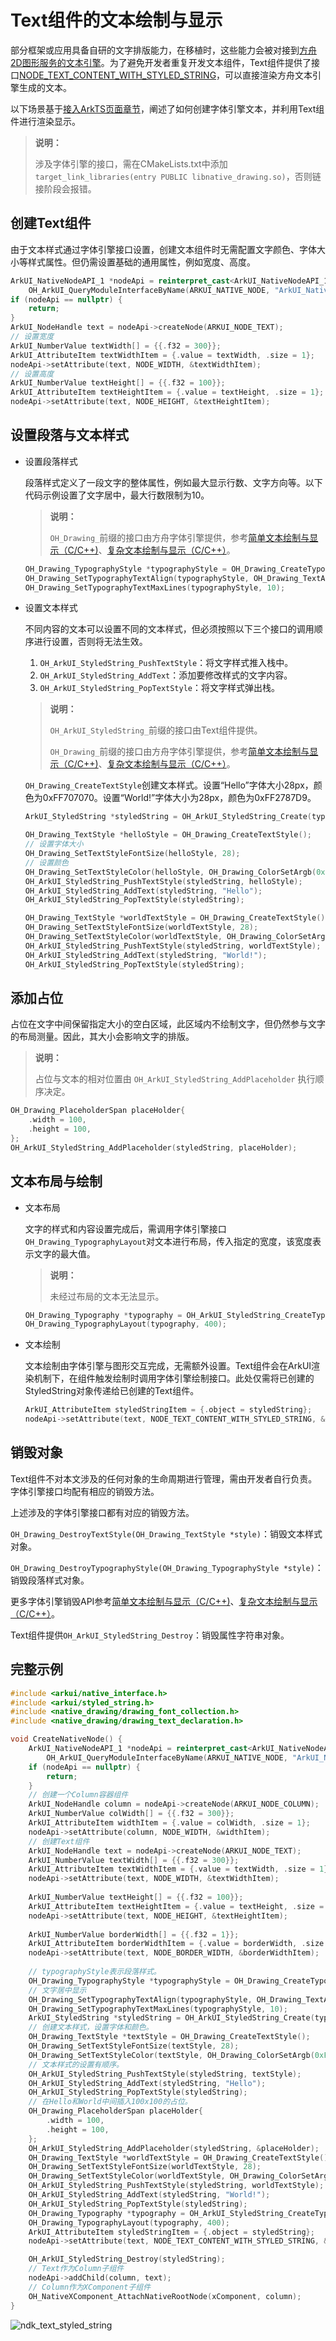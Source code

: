 # Text组件的文本绘制与显示
部分框架或应用具备自研的文字排版能力，在移植时，这些能力会被对接到[方舟2D图形服务的文本引擎](../graphics/complex-text-c.md)。为了避免开发者重复开发文本组件，Text组件提供了接口[NODE_TEXT_CONTENT_WITH_STYLED_STRING](../../application-dev/reference/apis-arkui/_ark_u_i___native_module.md)，可以直接渲染方舟文本引擎生成的文本。

以下场景基于[接入ArkTS页面章节](../ui/ndk-access-the-arkts-page.md)，阐述了如何创建字体引擎文本，并利用Text组件进行渲染显示。

> **说明：**
>
> 涉及字体引擎的接口，需在CMakeLists.txt中添加`target_link_libraries(entry PUBLIC libnative_drawing.so)`，否则链接阶段会报错。

## 创建Text组件

由于文本样式通过字体引擎接口设置，创建文本组件时无需配置文字颜色、字体大小等样式属性。但仍需设置基础的通用属性，例如宽度、高度。
```c++
ArkUI_NativeNodeAPI_1 *nodeApi = reinterpret_cast<ArkUI_NativeNodeAPI_1 *>(
    OH_ArkUI_QueryModuleInterfaceByName(ARKUI_NATIVE_NODE, "ArkUI_NativeNodeAPI_1"));
if (nodeApi == nullptr) {
    return;
}
ArkUI_NodeHandle text = nodeApi->createNode(ARKUI_NODE_TEXT);
// 设置宽度
ArkUI_NumberValue textWidth[] = {{.f32 = 300}};
ArkUI_AttributeItem textWidthItem = {.value = textWidth, .size = 1};
nodeApi->setAttribute(text, NODE_WIDTH, &textWidthItem);
// 设置高度
ArkUI_NumberValue textHeight[] = {{.f32 = 100}};
ArkUI_AttributeItem textHeightItem = {.value = textHeight, .size = 1};
nodeApi->setAttribute(text, NODE_HEIGHT, &textHeightItem);
```
## 设置段落与文本样式

- 设置段落样式

    段落样式定义了一段文字的整体属性，例如最大显示行数、文字方向等。以下代码示例设置了文字居中，最大行数限制为10。
    
    > **说明：**
    > 
    > `OH_Drawing_`前缀的接口由方舟字体引擎提供，参考[简单文本绘制与显示（C/C++)](../graphics/simple-text-c.md)、[复杂文本绘制与显示（C/C++）](../graphics/complex-text-c.md)。
    ```c++
    OH_Drawing_TypographyStyle *typographyStyle = OH_Drawing_CreateTypographyStyle();
    OH_Drawing_SetTypographyTextAlign(typographyStyle, OH_Drawing_TextAlign::TEXT_ALIGN_CENTER);
    OH_Drawing_SetTypographyTextMaxLines(typographyStyle, 10);
    ```
- 设置文本样式

    不同内容的文本可以设置不同的文本样式，但必须按照以下三个接口的调用顺序进行设置，否则将无法生效。

    1. `OH_ArkUI_StyledString_PushTextStyle`：将文字样式推入栈中。
    2. `OH_ArkUI_StyledString_AddText`：添加要修改样式的文字内容。
    3. `OH_ArkUI_StyledString_PopTextStyle`：将文字样式弹出栈。

    > **说明：**
    > 
    > `OH_ArkUI_StyledString_`前缀的接口由Text组件提供。
    >
    > `OH_Drawing_`前缀的接口由方舟字体引擎提供，参考[简单文本绘制与显示（C/C++)](../graphics/simple-text-c.md)、[复杂文本绘制与显示（C/C++）](../graphics/complex-text-c.md)。

    `OH_Drawing_CreateTextStyle`创建文本样式。设置“Hello”字体大小28px，颜色为0xFF707070。设置“World!”字体大小为28px，颜色为0xFF2787D9。
    ```c++
    ArkUI_StyledString *styledString = OH_ArkUI_StyledString_Create(typographyStyle,OH_Drawing_CreateFontCollection());

    OH_Drawing_TextStyle *helloStyle = OH_Drawing_CreateTextStyle();
    // 设置字体大小
    OH_Drawing_SetTextStyleFontSize(helloStyle, 28);
    // 设置颜色
    OH_Drawing_SetTextStyleColor(helloStyle, OH_Drawing_ColorSetArgb(0xFF, 0x70, 0x70, 0x70));
    OH_ArkUI_StyledString_PushTextStyle(styledString, helloStyle);
    OH_ArkUI_StyledString_AddText(styledString, "Hello");
    OH_ArkUI_StyledString_PopTextStyle(styledString);

    OH_Drawing_TextStyle *worldTextStyle = OH_Drawing_CreateTextStyle();
    OH_Drawing_SetTextStyleFontSize(worldTextStyle, 28);
    OH_Drawing_SetTextStyleColor(worldTextStyle, OH_Drawing_ColorSetArgb(0xFF, 0x27,0x87, 0xD9));
    OH_ArkUI_StyledString_PushTextStyle(styledString, worldTextStyle);
    OH_ArkUI_StyledString_AddText(styledString, "World!");
    OH_ArkUI_StyledString_PopTextStyle(styledString);
    ```
## 添加占位
占位在文字中间保留指定大小的空白区域，此区域内不绘制文字，但仍然参与文字的布局测量。因此，其大小会影响文字的排版。
> **说明：**
> 
> 占位与文本的相对位置由 `OH_ArkUI_StyledString_AddPlaceholder` 执行顺序决定。

```c++
OH_Drawing_PlaceholderSpan placeHolder{
    .width = 100,
    .height = 100,
};
OH_ArkUI_StyledString_AddPlaceholder(styledString, placeHolder);
```
## 文本布局与绘制
- 文本布局

    文字的样式和内容设置完成后，需调用字体引擎接口`OH_Drawing_TypographyLayout`对文本进行布局，传入指定的宽度，该宽度表示文字的最大值。
    
    > **说明：** 
    >
    > 未经过布局的文本无法显示。

    ```c++
    OH_Drawing_Typography *typography = OH_ArkUI_StyledString_CreateTypography(styledString);
    OH_Drawing_TypographyLayout(typography, 400);
    ```

- 文本绘制

    文本绘制由字体引擎与图形交互完成，无需额外设置。Text组件会在ArkUI渲染机制下，在组件触发绘制时调用字体引擎绘制接口。此处仅需将已创建的StyledString对象传递给已创建的Text组件。
    ```c++
    ArkUI_AttributeItem styledStringItem = {.object = styledString};
    nodeApi->setAttribute(text, NODE_TEXT_CONTENT_WITH_STYLED_STRING, &styledStringItem);
    ```

## 销毁对象

Text组件不对本文涉及的任何对象的生命周期进行管理，需由开发者自行负责。字体引擎接口均配有相应的销毁方法。

上述涉及的字体引擎接口都有对应的销毁方法。

`OH_Drawing_DestroyTextStyle(OH_Drawing_TextStyle *style)`：销毁文本样式对象。

`OH_Drawing_DestroyTypographyStyle(OH_Drawing_TypographyStyle *style)`：销毁段落样式对象。

更多字体引擎销毁API参考[简单文本绘制与显示（C/C++)](../graphics/simple-text-c.md)、[复杂文本绘制与显示（C/C++）](../graphics/complex-text-c.md)。

Text组件提供`OH_ArkUI_StyledString_Destroy`：销毁属性字符串对象。

## 完整示例
```c++
#include <arkui/native_interface.h>
#include <arkui/styled_string.h>
#include <native_drawing/drawing_font_collection.h>
#include <native_drawing/drawing_text_declaration.h>

void CreateNativeNode() {
    ArkUI_NativeNodeAPI_1 *nodeApi = reinterpret_cast<ArkUI_NativeNodeAPI_1 *>(
        OH_ArkUI_QueryModuleInterfaceByName(ARKUI_NATIVE_NODE, "ArkUI_NativeNodeAPI_1"));
    if (nodeApi == nullptr) {
        return;
    }
    // 创建一个Column容器组件
    ArkUI_NodeHandle column = nodeApi->createNode(ARKUI_NODE_COLUMN);
    ArkUI_NumberValue colWidth[] = {{.f32 = 300}};
    ArkUI_AttributeItem widthItem = {.value = colWidth, .size = 1};
    nodeApi->setAttribute(column, NODE_WIDTH, &widthItem);
    // 创建Text组件
    ArkUI_NodeHandle text = nodeApi->createNode(ARKUI_NODE_TEXT);
    ArkUI_NumberValue textWidth[] = {{.f32 = 300}};
    ArkUI_AttributeItem textWidthItem = {.value = textWidth, .size = 1};
    nodeApi->setAttribute(text, NODE_WIDTH, &textWidthItem);
    
    ArkUI_NumberValue textHeight[] = {{.f32 = 100}};
    ArkUI_AttributeItem textHeightItem = {.value = textHeight, .size = 1};
    nodeApi->setAttribute(text, NODE_HEIGHT, &textHeightItem);
    
    ArkUI_NumberValue borderWidth[] = {{.f32 = 1}};
    ArkUI_AttributeItem borderWidthItem = {.value = borderWidth, .size = 1};
    nodeApi->setAttribute(text, NODE_BORDER_WIDTH, &borderWidthItem);
    
    // typographyStyle表示段落样式。
    OH_Drawing_TypographyStyle *typographyStyle = OH_Drawing_CreateTypographyStyle();
    // 文字居中显示
    OH_Drawing_SetTypographyTextAlign(typographyStyle, OH_Drawing_TextAlign::TEXT_ALIGN_CENTER);
    OH_Drawing_SetTypographyTextMaxLines(typographyStyle, 10);
    ArkUI_StyledString *styledString = OH_ArkUI_StyledString_Create(typographyStyle, OH_Drawing_CreateFontCollection());
    // 创建文本样式，设置字体和颜色。
    OH_Drawing_TextStyle *textStyle = OH_Drawing_CreateTextStyle();
    OH_Drawing_SetTextStyleFontSize(textStyle, 28);
    OH_Drawing_SetTextStyleColor(textStyle, OH_Drawing_ColorSetArgb(0xFF, 0x70, 0x70, 0x70));
    // 文本样式的设置有顺序。
    OH_ArkUI_StyledString_PushTextStyle(styledString, textStyle);
    OH_ArkUI_StyledString_AddText(styledString, "Hello");
    OH_ArkUI_StyledString_PopTextStyle(styledString);
    // 在Hello和World中间插入100x100的占位。
    OH_Drawing_PlaceholderSpan placeHolder{
        .width = 100,
        .height = 100,
    };
    OH_ArkUI_StyledString_AddPlaceholder(styledString, &placeHolder);
    OH_Drawing_TextStyle *worldTextStyle = OH_Drawing_CreateTextStyle();
    OH_Drawing_SetTextStyleFontSize(worldTextStyle, 28);
    OH_Drawing_SetTextStyleColor(worldTextStyle, OH_Drawing_ColorSetArgb(0xFF, 0x27, 0x87, 0xD9));
    OH_ArkUI_StyledString_PushTextStyle(styledString, worldTextStyle);
    OH_ArkUI_StyledString_AddText(styledString, "World!");
    OH_ArkUI_StyledString_PopTextStyle(styledString);
    OH_Drawing_Typography *typography = OH_ArkUI_StyledString_CreateTypography(styledString);
    OH_Drawing_TypographyLayout(typography, 400);
    ArkUI_AttributeItem styledStringItem = {.object = styledString};
    nodeApi->setAttribute(text, NODE_TEXT_CONTENT_WITH_STYLED_STRING, &styledStringItem);

    OH_ArkUI_StyledString_Destroy(styledString);
    // Text作为Column子组件
    nodeApi->addChild(column, text);
    // Column作为XComponent子组件
    OH_NativeXComponent_AttachNativeRootNode(xComponent, column);
}
```

![ndk_text_styled_string](figures/ndk_text_styled_string.png)